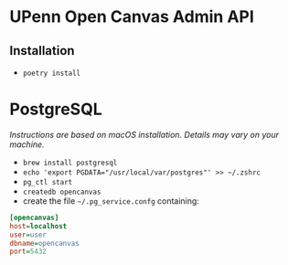 # UPenn Open Canvas Admin API

## Installation

- `poetry install`

# PostgreSQL

_Instructions are based on macOS installation. Details may vary on your machine._

- `brew install postgresql`
- `echo 'export PGDATA="/usr/local/var/postgres"' >> ~/.zshrc`
- `pg_ctl start`
- `createdb opencanvas`
- create the file `~/.pg_service.confg` containing:

```ini
[opencanvas]
host=localhost
user=user
dbname=opencanvas
port=5432

```
